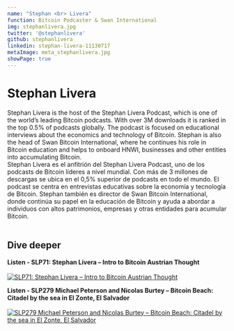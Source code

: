 ```yaml
---
name: "Stephan <br> Livera"
function: Bitcoin Podcaster & Swan International
img: stephanlivera.jpg
twitter: '@stephanlivera'
github: stephanlivera
linkedin: stephan-livera-11130717
metaImage: meta_stephanlivera.jpg
showPage: true
---
```


# Stephan Livera
 
Stephan Livera is the host of the Stephan Livera Podcast, which is one of the world’s leading Bitcoin podcasts. With over 3M downloads it is ranked in the top 0.5% of podcasts globally. The podcast is focused on educational interviews about the economics and technology of Bitcoin. Stephan is also the head of Swan Bitcoin International, where he continues his role in Bitcoin education and helps to onboard HNWI, businesses and other entities into accumulating Bitcoin.
<br>
Stephan Livera es el anfitrión del Stephan Livera Podcast, uno de los podcasts de Bitcoin líderes a nivel mundial. Con más de 3 millones de descargas se ubica en el 0,5% superior de podcasts en todo el mundo. El podcast se centra en entrevistas educativas sobre la economía y tecnología de Bitcoin. Stephan también es director de Swan Bitcoin International, donde continúa su papel en la educación de Bitcoin y ayuda a abordar a individuos con altos patrimonios, empresas y otras entidades para acumular Bitcoin.
<br><br>

## Dive deeper


<div class="grid grid-cols-1 md:grid-cols-2 gap-5">
<div class="p-3 my-2">

**Listen - SLP71: Stephan Livera – Intro to Bitcoin Austrian Thought** <br><br>
[ ![SLP71: Stephan Livera – Intro to Bitcoin Austrian Thought](/content/livera.png)](https://open.spotify.com/episode/1nnACZ84WdpdQ15jm3SH5X/)
</div>

<div class="p-3 my-2">

**Listen - SLP279 Michael Peterson and Nicolas Burtey – Bitcoin Beach: Citadel by the sea in El Zonte, El Salvador**  <br><br>
[![SLP279 Michael Peterson and Nicolas Burtey – Bitcoin Beach: Citadel by the sea in El Zonte, El Salvador](/content/livera_SLP279.png)](https://open.spotify.com/episode/6qFGnltKVFdH2kFiFNvKJ1/)
</div>
</div>

<br>




